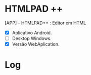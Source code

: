 # HTMLPAD ++
[APP] - HTMLPAD++ : Editor em HTML<br>


- [x] Aplicativo Android.
- [ ] Desktop Windows.
- [x] Versão WebAplication.

# Log
